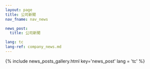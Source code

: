 ```yaml
---
layout: page
title: 公司新聞
nav_fname: nav_news

news_post:
  title: 公司新聞

lang: tc
lang-ref: company_news.md
---
```


{% include news_posts_gallery.html key='news_post' lang = 'tc' %}
